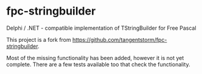 fpc-stringbuilder
=================

Delphi / .NET - compatible implementation of TStringBuilder for Free Pascal

This project is a fork from https://github.com/tangentstorm/fpc-stringbuilder.

Most of the missing functionality has been added, however it is not yet complete.
There are a few tests available too that check the functionality.
